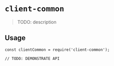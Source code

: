 # `client-common`

> TODO: description

## Usage

```
const clientCommon = require('client-common');

// TODO: DEMONSTRATE API
```
